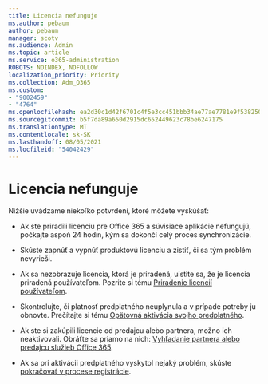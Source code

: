```yaml
---
title: Licencia nefunguje
ms.author: pebaum
author: pebaum
manager: scotv
ms.audience: Admin
ms.topic: article
ms.service: o365-administration
ROBOTS: NOINDEX, NOFOLLOW
localization_priority: Priority
ms.collection: Adm_O365
ms.custom:
- "9002459"
- "4764"
ms.openlocfilehash: ea2d30c1d42f6701c4f5e3cc451bbb34ae77ae7781e9f5382502eeb9782ea023
ms.sourcegitcommit: b5f7da89a650d2915dc652449623c78be6247175
ms.translationtype: MT
ms.contentlocale: sk-SK
ms.lasthandoff: 08/05/2021
ms.locfileid: "54042429"
---
```

# <a name="license-not-working"></a>Licencia nefunguje

Nižšie uvádzame niekoľko potvrdení, ktoré môžete vyskúšať:

- Ak ste priradili licenciu pre Office 365 a súvisiace aplikácie nefungujú, počkajte aspoň 24 hodín, kým sa dokončí celý proces synchronizácie. 

- Skúste zapnúť a vypnúť produktovú licenciu a zistiť, či sa tým problém nevyrieši. 

- Ak sa nezobrazuje licencia, ktorá je priradená, uistite sa, že je licencia priradená používateľom. Pozrite si tému [Priradenie licencií používateľom](https://docs.microsoft.com/microsoft-365/admin/manage/assign-licenses-to-users?view=o365-worldwide).

- Skontrolujte, či platnosť predplatného neuplynula a v prípade potreby ju obnovte. Prečítajte si tému [Opätovná aktivácia svojho predplatného](https://docs.microsoft.com/alchemyinsights/reactivate-your-subscription). 

- Ak ste si zakúpili licencie od predajcu alebo partnera, možno ich neaktivovali. Obráťte sa priamo na nich: [Vyhľadanie partnera alebo predajcu služieb Office 365](https://docs.microsoft.com//microsoft-365/admin/manage/find-your-partner-or-reseller).

- Ak sa pri aktivácii predplatného vyskytol nejaký problém, skúste [pokračovať v procese registrácie](https://go.microsoft.com/fwlink/?linkid=2126800).
